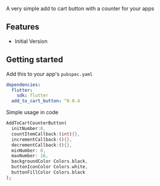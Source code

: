A very simple add to cart button with a counter for your apps 

## Features
- Initial Version

## Getting started

Add this to your app's `pubspec.yaml`

```yaml
dependencies:
  flutter:
    sdk: flutter
  add_to_cart_button: ^0.0.4
```

Simple usage in code

```dart
AddToCartCounterButton(
  initNumber:0,
  countItemCallback:(int){},
  incrementCallback:(){},
  decrementCallback:(){},
  minNumber: 0, 
  maxNumber: 16,
  backgroundColor Colors.black,
  buttonIconColor Colors.white,
  buttonFillColor Colors.black
);
```


